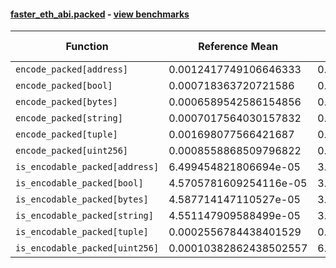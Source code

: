 #### [faster_eth_abi.packed](https://github.com/BobTheBuidler/faster-eth-abi/blob/master/faster_eth_abi/packed.py) - [view benchmarks](https://github.com/BobTheBuidler/faster-eth-abi/blob/master/benchmarks/test_packed_benchmarks.py)

| Function | Reference Mean | Faster Mean | % Change | Speedup (%) | x Faster | Faster |
|----------|---------------|-------------|----------|-------------|----------|--------|
| `encode_packed[address]` | 0.0012417749106646333 | 0.0004304018365376483 | 65.34% | 188.52% | 2.89x | ✅ |
| `encode_packed[bool]` | 0.000718363720721586 | 0.0002533315771972946 | 64.73% | 183.57% | 2.84x | ✅ |
| `encode_packed[bytes]` | 0.0006589542586154856 | 0.00023821087894397873 | 63.85% | 176.63% | 2.77x | ✅ |
| `encode_packed[string]` | 0.0007017564030157832 | 0.00027150417353562017 | 61.31% | 158.47% | 2.58x | ✅ |
| `encode_packed[tuple]` | 0.001698077566421687 | 0.0008037580226426678 | 52.67% | 111.27% | 2.11x | ✅ |
| `encode_packed[uint256]` | 0.0008558868509796822 | 0.0003226598326990788 | 62.30% | 165.26% | 2.65x | ✅ |
| `is_encodable_packed[address]` | 6.499454821806694e-05 | 3.896380403359648e-05 | 40.05% | 66.81% | 1.67x | ✅ |
| `is_encodable_packed[bool]` | 4.5705781609254116e-05 | 3.384574269495485e-05 | 25.95% | 35.04% | 1.35x | ✅ |
| `is_encodable_packed[bytes]` | 4.587714147110527e-05 | 3.8468656682329586e-05 | 16.15% | 19.26% | 1.19x | ✅ |
| `is_encodable_packed[string]` | 4.551147909588499e-05 | 3.330898020067146e-05 | 26.81% | 36.63% | 1.37x | ✅ |
| `is_encodable_packed[tuple]` | 0.0002556784438401529 | 0.0002080460824630417 | 18.63% | 22.90% | 1.23x | ✅ |
| `is_encodable_packed[uint256]` | 0.00010382862438502557 | 6.351354192449427e-05 | 38.83% | 63.47% | 1.63x | ✅ |
